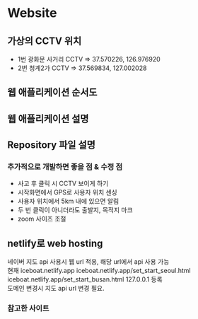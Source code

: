 # Website

## 가상의 CCTV 위치
- 1번 광화문 사거리 CCTV => 37.570226, 126.976920
- 2번 청계2가 CCTV => 37.569834, 127.002028

## 웹 애플리케이션 순서도

## 웹 애플리케이션 설명

## Repository 파일 설명


### 추가적으로 개발하면 좋을 점 & 수정 점
- 사고 후 클릭 시 CCTV 보이게 하기
- 시작화면에서 GPS로 사용자 위치 센싱
- 사용자 위치에서 5km 내에 있으면 알림
- 두 번 클릭이 아니더라도 출발지, 목적지 마크 
- zoom 사이즈 조절
## netlify로 web hosting
네이버 지도 api 사용시 웹 url 적용, 해당 url에서 api 사용 가능   
현재 iceboat.netlify.app iceboat.netlify.app/set_start_seoul.html iceboat.netlify.app/set_start_busan.html 127.0.0.1 등록   
도메인 변경시 지도 api url 변경 필요.

### 참고한 사이트
